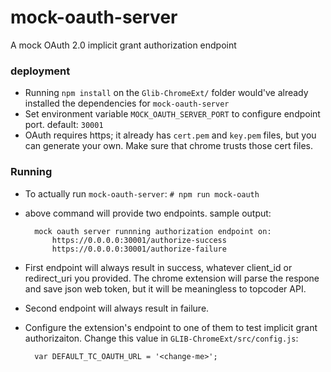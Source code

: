 # mock-oauth-server

A mock OAuth 2.0 implicit grant authorization endpoint

### deployment

- Running `npm install` on the `Glib-ChromeExt/` folder would've already installed the dependencies for `mock-oauth-server`
- Set environment variable `MOCK_OAUTH_SERVER_PORT` to configure endpoint port. default: `30001`
- OAuth requires https; it already has `cert.pem` and `key.pem` files, but you can generate your own. Make sure that chrome trusts those cert files.


### Running

- To actually run `mock-oauth-server`:  `# npm run mock-oauth`

- above command will provide two endpoints. sample output:

        mock oauth server runnning authorization endpoint on:
            https://0.0.0.0:30001/authorize-success
            https://0.0.0.0:30001/authorize-failure


- First endpoint will always result in success, whatever client_id or redirect_uri you provided. The chrome extension will parse the respone and save json web token, but it will be meaningless to topcoder API.
- Second endpoint will always result in failure.
- Configure the extension's endpoint to one of them to test implicit grant authorizaiton. Change this value in `GLIB-ChromeExt/src/config.js`: 

        var DEFAULT_TC_OAUTH_URL = '<change-me>';
